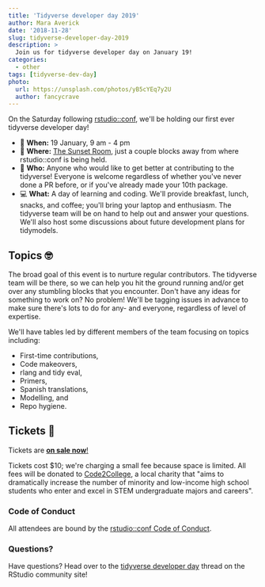 ```yaml
---
title: 'Tidyverse developer day 2019'
author: Mara Averick
date: '2018-11-28'
slug: tidyverse-developer-day-2019
description: > 
  Join us for tidyverse developer day on January 19!
categories:
  - other
tags: [tidyverse-dev-day]
photo:
  url: https://unsplash.com/photos/yB5cYEq7y2U
  author: fancycrave
---
```



On the Saturday following [rstudio::conf](https://www.rstudio.com/conference/), we'll be holding our first ever tidyverse developer day!

 * 📆 **When:** 19 January, 9 am - 4 pm  
 * 📍 **Where:** [The Sunset Room](https://www.sunsetroomaustin.com/), just a couple blocks away from where rstudio::conf is being held. 
 * 👥 **Who:** Anyone who would like to get better at contributing to the tidyverse! Everyone is welcome regardless of whether you've never done a PR before, or if you've already made your 10th package.
 * 💻 **What:** A day of learning and coding. We'll provide
breakfast, lunch, snacks, and coffee; you'll bring your laptop and enthusiasm.
The tidyverse team will be on hand to help out and answer your questions. We'll also host some discussions about future development plans for tidymodels.  

## Topics 🤓

The broad goal of this event is to nurture regular contributors. The tidyverse team will be there, so we can help you hit the ground running and/or get over any stumbling blocks that you encounter. Don't have any ideas for something to work on? No problem! We'll be tagging issues in advance to make sure there's lots to do for any- and everyone, regardless of level of expertise. 

We'll have tables led by different members of the team focusing on topics including: 

* First-time contributions, 
* Code makeovers, 
* rlang and tidy eval, 
* Primers, 
* Spanish translations, 
* Modelling, and 
* Repo hygiene. 

## Tickets 🎫

Tickets are [**on sale
now**!](https://www.eventbrite.com/e/tidyverse-developer-day-tickets-1617065687)

Tickets cost $10; we're charging a small fee because space is limited. All fees
will be donated to [Code2College](https://code2college.org/about/), a local
charity that "aims to dramatically increase the number of minority and
low-income high school students who enter and excel in STEM undergraduate majors
and careers".

### Code of Conduct

All attendees are bound by the [rstudio::conf Code of Conduct](CODE_OF_CONDUCT.md).

### Questions?

Have questions? Head over to the [tidyverse developer day](https://community.rstudio.com/t/tidyverse-developer-day/13146) 
thread on the RStudio community site!
